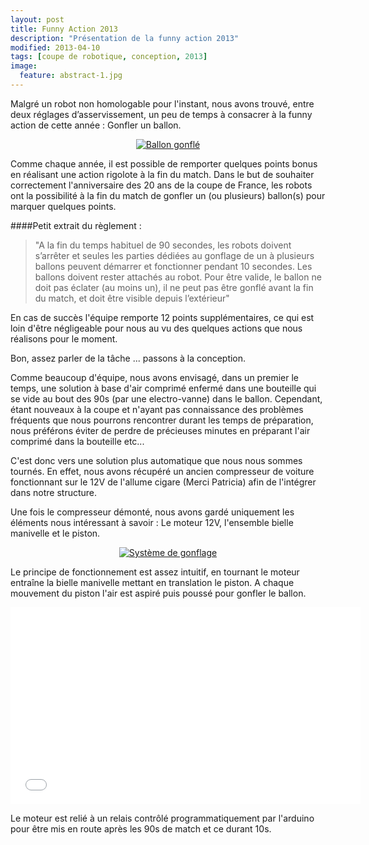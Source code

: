 ```yaml
---
layout: post
title: Funny Action 2013
description: "Présentation de la funny action 2013"
modified: 2013-04-10
tags: [coupe de robotique, conception, 2013]
image:
  feature: abstract-1.jpg
---
```


Malgré un robot non homologable pour l'instant, nous avons trouvé, entre deux réglages d’asservissement, un peu de temps à consacrer à la funny action de cette année : Gonfler un ballon.

<figure style="text-align:center">
  <a href="{{ site.url }}/images/posts_2013/2013-04-28_funny_action_ballon.png"><img src="{{ site.url }}/images/posts_2013/2013-04-28_funny_action_ballon.png" alt="Ballon gonflé" style="max-width: 60%; " ></a>
</figure>


Comme chaque année, il est possible de remporter quelques points bonus en réalisant une action rigolote à la fin du match. Dans le but de souhaiter correctement l'anniversaire des 20 ans de la coupe de France, les robots ont la possibilité à la fin du match de gonfler un (ou plusieurs) ballon(s) pour marquer quelques points.

####Petit extrait du règlement :
> "A la fin du temps habituel de 90 secondes, les robots doivent s’arrêter et seules les parties dédiées au gonflage de un à plusieurs ballons peuvent démarrer et fonctionner pendant 10 secondes. Les ballons doivent rester attachés au robot. Pour être valide, le ballon ne doit pas éclater (au moins un), il ne peut pas être gonflé avant la fin du match, et doit être visible depuis l’extérieur"

En cas de succès l'équipe remporte 12 points supplémentaires, ce qui est loin d'être négligeable pour nous au vu des quelques actions que nous réalisons pour le moment.

Bon, assez parler de la tâche ... passons à la conception.

Comme beaucoup d'équipe, nous avons envisagé, dans un premier le temps, une solution à base d'air comprimé enfermé dans une bouteille qui se vide au bout des 90s (par une electro-vanne) dans le ballon. Cependant, étant nouveaux à la coupe et n'ayant pas connaissance des problèmes fréquents que nous pourrons rencontrer durant les temps de préparation, nous préférons éviter de perdre de précieuses minutes en préparant l'air comprimé dans la bouteille etc...

C'est donc vers une solution plus automatique que nous nous sommes tournés. En effet, nous avons récupéré un ancien compresseur de voiture fonctionnant sur le 12V de l'allume cigare (Merci Patricia) afin de l'intégrer dans notre structure.

Une fois le compresseur démonté, nous avons gardé uniquement les éléments nous intéressant  à savoir : Le moteur 12V, l'ensemble bielle manivelle et le piston. 

<figure style="text-align:center">
  <a href="{{ site.url }}/images/posts_2013/2013-04-28_funny_action_moteur.jpg"><img src="{{ site.url }}/images/posts_2013/2013-04-28_funny_action_moteur.jpg" alt="Système de gonflage" style="max-width: 60%; " ></a>
</figure>

Le principe de fonctionnement est assez intuitif, en tournant le moteur entraîne la bielle manivelle mettant en translation le piston. A chaque mouvement du piston l'air est aspiré puis poussé pour gonfler le ballon.

<iframe width="560" height="315" src="//www.youtube.com/embed/Nug_4PaYGms" frameborder="0"> </iframe>

Le moteur est relié à un relais contrôlé programmatiquement par l'arduino pour être mis en route après les 90s de match et ce durant 10s.